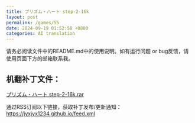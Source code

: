 ```yaml
---
title: プリズム・ハート step-2-16k
layout: post
permalink: /games/55
date: 2024-09-19 01:52:58 +0800
categories: AI translation
---
```



请务必阅读文件中的README.md中的使用说明。如有运行问题 or bug反馈，请使用页面下方的邮箱联系我。

## 机翻补丁文件：

[プリズム・ハート step-2-16k.rar](../resources/%E3%83%97%E3%83%AA%E3%82%BA%E3%83%A0%E3%83%BB%E3%83%8F%E3%83%BC%E3%83%88%20step-2-16k.rar)

 

通过RSS订阅以下链接，获取补丁发布/更新通知：https://jyxjyx1234.github.io/feed.xml

